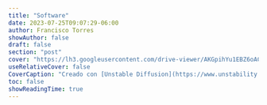 ```yaml
---
title: "Software"
date: 2023-07-25T09:07:29-06:00
author: Francisco Torres
showAuthor: false
draft: false
section: "post"
cover: "https://lh3.googleusercontent.com/drive-viewer/AKGpihYu1EBZ6oACm1mHw_0rd7b88Zr9RkL3DMvdR1ZjQlJ_trRjftk4rf_mZ-5hO1Tuv3JpRDQE4Eunb5OlEQgpEWiJcG51pabdeDA=s1600-rw-v1"
useRelativeCover: false
CoverCaption: "Creado con [Unstable Diffusion](https://www.unstability.ai/)."
toc: false
showReadingTime: true
---
```


